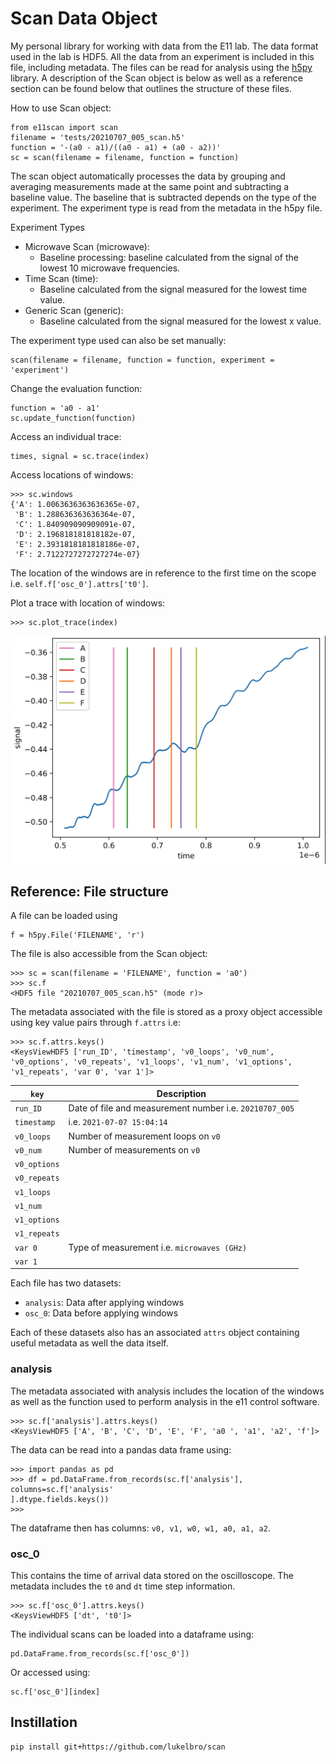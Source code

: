 # Scan Data Object
My personal library for working with data from the E11 lab. The data format used in the lab is HDF5. All the data from an experiment is included in this file, including metadata. The files can be read for analysis using the [h5py](https://www.h5py.org) library. A description of the Scan object is below as well as a reference section can be found below that outlines the structure of these files.

How to use Scan object:
```
from e11scan import scan
filename = 'tests/20210707_005_scan.h5'
function = '-(a0 - a1)/((a0 - a1) + (a0 - a2))'
sc = scan(filename = filename, function = function)
```
The scan object automatically processes the data by grouping and averaging measurements made at the same point and subtracting a baseline value. The baseline that is subtracted depends on the type of the experiment. The experiment type is read from the metadata in the h5py file.

Experiment Types
- Microwave Scan (microwave):
    - Baseline processing: baseline calculated from the signal of the lowest 10 microwave frequencies.
- Time Scan (time): 
    - Baseline calculated from the signal measured for the lowest time value.
- Generic Scan (generic): 
    - Baseline calculated from the signal measured for the lowest x value.

The experiment type used can also be set manually:
```
scan(filename = filename, function = function, experiment = 'experiment')
```

Change the evaluation function:
```
function = 'a0 - a1'
sc.update_function(function)
```

Access an individual trace:
```
times, signal = sc.trace(index)
```

Access locations of windows:
```
>>> sc.windows
{'A': 1.0063636363636365e-07,
 'B': 1.288636363636364e-07,
 'C': 1.840909090909091e-07,
 'D': 2.196818181818182e-07,
 'E': 2.3931818181818186e-07,
 'F': 2.7122727272727274e-07}
```
The location of the windows are in reference to the first time on the scope i.e. ``self.f['osc_0'].attrs['t0']``.

Plot a trace with location of windows:
```
>>> sc.plot_trace(index)
```
![trace_example.png](trace_example.png)

##  Reference: File structure
A file can be loaded using 
```
f = h5py.File('FILENAME', 'r')
```
The file is also accessible from the Scan object:
```
>>> sc = scan(filename = 'FILENAME', function = 'a0')
>>> sc.f
<HDF5 file "20210707_005_scan.h5" (mode r)>

```
The metadata associated with the file is stored as a proxy object accessible using key value pairs through `f.attrs` i.e:
```
>>> sc.f.attrs.keys()
<KeysViewHDF5 ['run_ID', 'timestamp', 'v0_loops', 'v0_num', 'v0_options', 'v0_repeats', 'v1_loops', 'v1_num', 'v1_options', 'v1_repeats', 'var 0', 'var 1']>
```
| `key`     |Description|
|--------------|--------------------------------------------------------|
| `run_ID`     | Date of file and measurement number i.e. `20210707_005` |
| `timestamp`  | i.e. `2021-07-07 15:04:14`                              |
| `v0_loops`   | Number of measurement loops on `v0`                    |
| `v0_num`     | Number of measurements on `v0`                        |
| `v0_options` |                                                        |
| `v0_repeats` |                                                        |
| `v1_loops`   |                                                        |
| `v1_num`     |                                                        |
| `v1_options` |                                                        |
| `v1_repeats` |                                                        |
| `var 0`      | Type of measurement i.e. `microwaves (GHz)`             |
| `var 1`      |                                                        |



Each file has two datasets:
- `analysis`: Data after applying windows
- `osc_0`: Data before applying windows 

Each of these datasets also has an associated `attrs` object containing useful metadata as well the data itself.

### analysis
The metadata associated with analysis includes the location of the windows as well as the function used to perform analysis in the e11 control software.

```
>>> sc.f['analysis'].attrs.keys()
<KeysViewHDF5 ['A', 'B', 'C', 'D', 'E', 'F', 'a0 ', 'a1', 'a2', 'f']>
```

The data can be read into a pandas data frame using:

```
>>> import pandas as pd
>>> df = pd.DataFrame.from_records(sc.f['analysis'], columns=sc.f['analysis'
].dtype.fields.keys())
>>>
```

The dataframe then has columns: `v0, v1, w0, w1, a0, a1, a2`.

### osc_0
This contains the time of arrival data stored on the oscilloscope. The metadata includes the `t0` and `dt` time step information.

```
>>> sc.f['osc_0'].attrs.keys()
<KeysViewHDF5 ['dt', 't0']>
```

The individual scans can be loaded into a dataframe using:
```
pd.DataFrame.from_records(sc.f['osc_0'])
```
Or accessed using:
```
sc.f['osc_0'][index]
```

## Instillation
```
pip install git+https://github.com/lukelbro/scan
```












